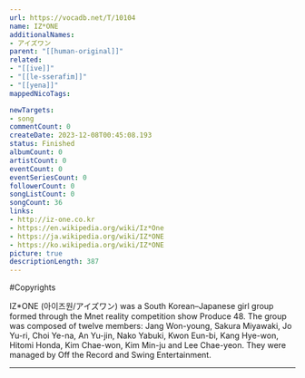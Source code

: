 ```yaml
---
url: https://vocadb.net/T/10104
name: IZ*ONE
additionalNames: 
- アイズワン
parent: "[[human-original]]"
related:
- "[[ive]]"
- "[[le-sserafim]]"
- "[[yena]]"
mappedNicoTags:

newTargets:
- song
commentCount: 0
createDate: 2023-12-08T00:45:08.193
status: Finished
albumCount: 0
artistCount: 0
eventCount: 0
eventSeriesCount: 0
followerCount: 0
songListCount: 0
songCount: 36
links: 
- http://iz-one.co.kr
- https://en.wikipedia.org/wiki/Iz*One
- https://ja.wikipedia.org/wiki/IZ*ONE
- https://ko.wikipedia.org/wiki/IZ*ONE
picture: true
descriptionLength: 387
---
```


#Copyrights

IZ*ONE (아이즈원/アイズワン) was a South Korean–Japanese girl group formed through the Mnet reality competition show Produce 48. 
The group was composed of twelve members: Jang Won-young, Sakura Miyawaki, Jo Yu-ri, Choi Ye-na, An Yu-jin, Nako Yabuki, Kwon Eun-bi, Kang Hye-won, Hitomi Honda, Kim Chae-won, Kim Min-ju and Lee Chae-yeon.
They were managed by Off the Record and Swing Entertainment.

---

